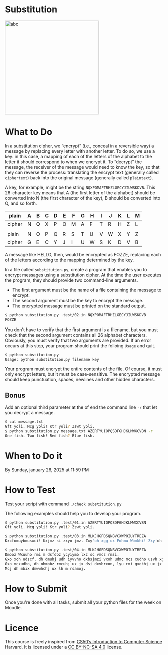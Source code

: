 # Substitution

<img src="https://images.saymedia-content.com/.image/c_limit%2Ccs_srgb%2Cq_auto:eco%2Cw_672/MTc0NDYwNzg4ODA2MTk4OTE4/top-insane-magic-the-gathering-cards.webp" alt="abc" width="300">

# What to Do

In a substitution cipher, we “encrypt” (i.e., conceal in a reversible way) a message by replacing every letter with another letter. To do so, we use a key: in this case, a mapping of each of the letters of the alphabet to the letter it should correspond to when we encrypt it. To “decrypt” the message, the receiver of the message would need to know the key, so that they can reverse the process: translating the encrypt text (generally called `ciphertext`) back into the original message (generally called `plaintext`).

A key, for example, might be the string `NQXPOMAFTRHZLGECYJIUWSKDVB`. This 26-character key means that A (the first letter of the alphabet) should be converted into N (the first character of the key), B should be converted into Q, and so forth.

|plain|A|B|C|D|E|F|G|H|I|J|K|L|M|
|-|-|-|-|-|-|-|-|-|-|-|-|-|-|
|cipher|N|Q|X|P|O|M|A|F|T|R|H|Z|L|
| | | | | | | | | | | | | | |
|plain|N|O|P|Q|R|S|T|U|V|W|X|Y|Z|
|cipher|G|E|C|Y|J|I|U|W|S|K|D|V|B|

A message like HELLO, then, would be encrypted as FOZZE, replacing each of the letters according to the mapping determined by the key.

In a file called `substitution.py`, create a program that enables you to encrypt messages using a substitution cipher. At the time the user executes the program, they should provide two command-line arguments. 
- The first argument must be the name of a file containing the message to encrypt. 
- The second argument must be the key to encrypt the message.
- The encrypted message must be printed on the standard output.

```bash
$ python substitution.py .test/02.in NQXPOMAFTRHZLGECYJIUWSKDVB
FOZZE
```

You don't have to verify that the first argument is a filename, but you must check that the second
argument contains all 26 alphabet characters. Obviously, you must verify that two arguments are provided.
If an error occurs at this step, your program should print the folloing `Usage` and quit.

```bash
$ python substitution.py
Usage: python substitution.py filename key
```

Your program must encrypt the entire contents of the file. Of course, it must only encrypt letters, but it must be case-sensitive. The encrypted message should keep punctuation, spaces, newlines and other hidden characters.

## Bonus

Add an optional third parameter at the of end the command line `-r` that let you decrypt a message.

```bash
$ cat message.txt
Gft yoli. Mcg yoli! Ktr yoli? Zswt yoli.
$ python substitution.py message.txt AZERTYUIOPQSDFGHJKLMWXCVBN -r
One fish. Two fish! Red fish? Blue fish.
```

# When to Do it

By Sunday, january 26, 2025 at 11:59 PM

# How to Test

Test your script with command `./check substitution.py`

The following examples should help you to develop your program.

```bash
$ python substitution.py .test/01.in AZERTYUIOPQSDFGHJKLMWXCVBN
Gft yoli. Mcg yoli! Ktr yoli? Zswt yoli.
```

```bash
$ python substitution.py .test/03.in MLKJHGFDSQNBVCXWPOIUYTREZA
Kxcfomuybmusxci! Uxjmz si zxyo jmz. Zxy'oh xgg ux Fohmu Wbmkhi! Zxy'oh xgg mcj mrmz!
```

```bash
$ python substitution.py .test/04.in MLKJHGFDSQNBVCXWPOIUYTREZA
Dmooz Wxuuho rmi m dsfdbz ycyiymb lxz sc vmcz rmzi.
Gxo xch udscf, dh dmuhj udh iyvvho dxbsjmzi vxoh udmc mcz xudho usvh xg zhmo. 
Gxo mcxudho, dh ohmbbz rmcuhj ux jx dsi dxvhrxon, lyu rmi gxokhj ux jx su sc ihkohu, sc udh jhmj xg udh csfdu. 
Mcj dh mbix dmwwhchj ux lh m rsamoj.
```

# How to Submit

Once you're done with all tasks, submit all your python files for the week on Moodle.

# Licence

This course is freely inspired from [CS50’s Introduction to Computer Science](https://cs50.harvard.edu/x/2025/) Harvard. It is licensed under a [CC BY-NC-SA 4.0](https://creativecommons.org/licenses/by-nc-sa/4.0/) license. 

